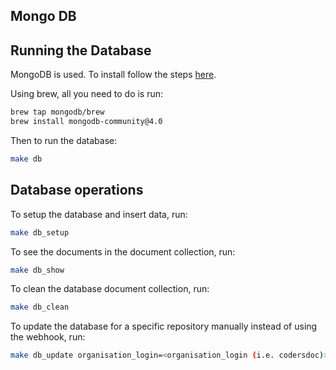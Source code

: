 ## Mongo DB

## Running the Database

MongoDB is used. To install follow the steps [here](https://docs.mongodb.com/manual/tutorial/install-mongodb-on-os-x/).

Using brew, all you need to do is run:
```bash
brew tap mongodb/brew
brew install mongodb-community@4.0
```

Then to run the database:

```bash
make db
```

## Database operations

To setup the database and insert data, run:

```bash
make db_setup
```

To see the documents in the document collection, run:

```bash
make db_show
```

To clean the database document collection, run:

```bash
make db_clean
```

To update the database for a specific repository manually instead of using the webhook, run:

```bash
make db_update organisation_login=<organisation_login (i.e. codersdoc)> repo_full_name=<fullname of repositories (i.e. Test)>
```